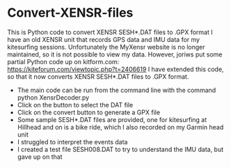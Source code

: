 # Convert-XENSR-files
This is Python code to convert XENSR SESH*.DAT files to .GPX format
I have an old XENSR unit that records GPS data and IMU data for my kitesurfing sessions.
Unfortunately the MyXensr website is no longer maintained, so it is not possible to view my data.
However, joriws put some partial Python code up on kitform.com: https://kiteforum.com/viewtopic.php?t=2406619
I have extended this code, so that it now converts XENSR SESH*.DAT files to .GPX format.

- The main code can be run from the command line with the command python XensrDecoder.py
- Click on the button to select the DAT file
- Click on the convert button to generate a GPX file
- Some sample SESH*.DAT files are provided, one for kitesurfing at Hillhead and on is a bike ride, which I also recorded on my Garmin head unit
- I struggled to interpret the events data 
- I created a test file SESH008.DAT to try to understand the IMU data, but gave up on that

